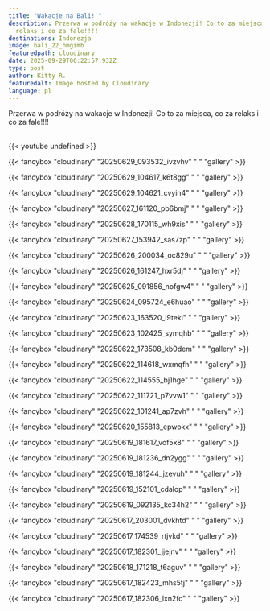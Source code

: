 ```yaml
---
title: "Wakacje na Bali! "
description: Przerwa w podróży na wakacje w Indonezji! Co to za miejsca, co za
  relaks i co za fale!!!!
destinations: Indonezja
image: bali_22_hmgimb
featuredpath: cloudinary
date: 2025-09-29T06:22:57.932Z
type: post
author: Kitty R.
featuredalt: Image hosted by Cloudinary
language: pl
---
```

Przerwa w podróży na wakacje w Indonezji! Co to za miejsca, co za relaks i co za fale!!!!

<br>{{< youtube undefined >}}</br>

{{< fancybox "cloudinary" "20250629_093532_ivzvhv" "  " "gallery" >}}

{{< fancybox "cloudinary" "20250629_104617_k6t8gg" "  " "gallery" >}}

{{< fancybox "cloudinary" "20250629_104621_cvyin4" "  " "gallery" >}}

{{< fancybox "cloudinary" "20250627_161120_pb6bmj" "  " "gallery" >}}

{{< fancybox "cloudinary" "20250628_170115_wh9xis" "  " "gallery" >}}

{{< fancybox "cloudinary" "20250627_153942_sas7zp" "  " "gallery" >}}

{{< fancybox "cloudinary" "20250626_200034_oc829u" "  " "gallery" >}}

{{< fancybox "cloudinary" "20250626_161247_hxr5dj" "  " "gallery" >}}

{{< fancybox "cloudinary" "20250625_091856_nofgw4" "  " "gallery" >}}

{{< fancybox "cloudinary" "20250624_095724_e6huao" "  " "gallery" >}}

{{< fancybox "cloudinary" "20250623_163520_i9teki" "  " "gallery" >}}

{{< fancybox "cloudinary" "20250623_102425_symqhb" "  " "gallery" >}}

{{< fancybox "cloudinary" "20250622_173508_kb0dem" "  " "gallery" >}}

{{< fancybox "cloudinary" "20250622_114618_wxmqfh" "  " "gallery" >}}

{{< fancybox "cloudinary" "20250622_114555_bj1hge" "  " "gallery" >}}

{{< fancybox "cloudinary" "20250622_111721_p7vvw1" "  " "gallery" >}}

{{< fancybox "cloudinary" "20250622_101241_ap7zvh" "  " "gallery" >}}

{{< fancybox "cloudinary" "20250620_155813_epwokx" "  " "gallery" >}}

{{< fancybox "cloudinary" "20250619_181617_vof5x8" "  " "gallery" >}}

{{< fancybox "cloudinary" "20250619_181236_dn2ygg" "  " "gallery" >}}

{{< fancybox "cloudinary" "20250619_181244_jzevuh" "  " "gallery" >}}

{{< fancybox "cloudinary" "20250619_152101_cdalop" "  " "gallery" >}}

{{< fancybox "cloudinary" "20250619_092135_kc34h2" "  " "gallery" >}}

{{< fancybox "cloudinary" "20250617_203001_dvkhtd" "  " "gallery" >}}

{{< fancybox "cloudinary" "20250617_174539_rtjvkd" "  " "gallery" >}}

{{< fancybox "cloudinary" "20250617_182301_jjejnv" "  " "gallery" >}}

{{< fancybox "cloudinary" "20250618_171218_t6aguv" "  " "gallery" >}}

{{< fancybox "cloudinary" "20250617_182423_mhs5tj" "  " "gallery" >}}

{{< fancybox "cloudinary" "20250617_182306_lxn2fc" "  " "gallery" >}}